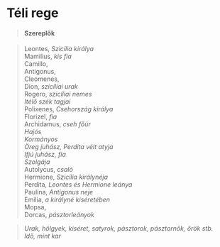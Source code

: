 <!-- ======================================================================
--- Search engine
title:          Téli rege
keywords:       tél, rege, vígjáték
description:    William Shakespeare: Téli rege.
--- Menu system
order:          140
text:           Téli rege
hidden:         false
umbel:          false
--- Page properties
id:             /comedies/the-winters-tale
document:
layout:         layout-2-left
$-left:         play-list
searchable:     true
======================================================================= -->

# Téli rege

>   #### Szereplők
    
>   Leontes, _Szicília királya_  
    Mamilius, _kis fia_  
    Camillo,  
    Antigonus,  
    Cleomenes,  
    Dion, _szicíliai urak_  
    Rogero, _szicíliai nemes_  
    _Itélő szék tagjai_  
    Polixenes, _Csehország királya_  
    Florizel, _fia_  
    Archidamus, _cseh főúr_  
    _Hajós_  
    _Kormányos_  
    _Öreg juhász, Perdita vélt atyja_  
    _Ifjú juhász, fia_  
    _Szolgája_  
    Autolycus, _csaló_  
    Hermione, _Szicília királynéja_  
    Perdita, _Leontes és Hermione leánya_  
    Paulina, _Antigonus neje_  
    Emilia, _a királyné kiséretében_  
    Mopsa,  
    Dorcas, _pásztorleányok_
    
>   _Urak, hölgyek, kiséret, satyrok, pásztorok, pásztornők, őrök stb._  
    _Idő, mint kar_
